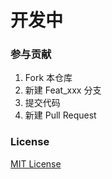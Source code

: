 # 开发中

### 参与贡献

1.  Fork 本仓库
2.  新建 Feat_xxx 分支
3.  提交代码
4.  新建 Pull Request

### License

[MIT License](https://github.com/1260323835/koa2-template/blob/main/LICENSE)
